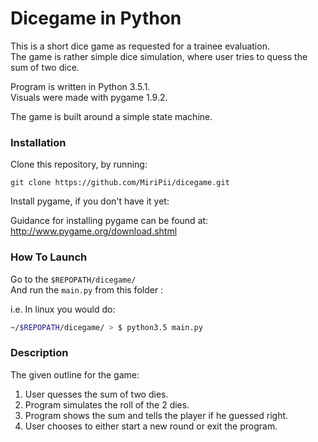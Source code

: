 # Dicegame in Python

This is a short dice game as requested for a trainee evaluation.  
The game is rather simple dice simulation,
where user tries to quess the sum of two dice.

Program is written in Python 3.5.1.  
Visuals were made with pygame 1.9.2.  

The game is built around a simple state machine.

### Installation
Clone this repository, by running:
```
git clone https://github.com/MiriPii/dicegame.git
```
Install pygame, if you don't have it yet:

Guidance for installing pygame can be found at:  
http://www.pygame.org/download.shtml

### How To Launch
Go to the `$REPOPATH/dicegame/`  
And run the `main.py` from this folder :

i.e. In linux you would do:
```sh
~/$REPOPATH/dicegame/ > $ python3.5 main.py
```

### Description

The given outline for the game:

1. User quesses the sum of two dies.
2. Program simulates the roll of the 2 dies.
3. Program shows the sum and tells the player if he guessed right.
4. User chooses to either start a new round or exit the program.
